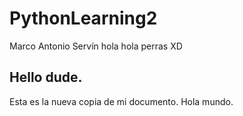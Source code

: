 # PythonLearning2
Marco Antonio Servín
hola hola perras XD
## Hello dude.
Esta es la nueva copia de mi documento.
Hola mundo.
